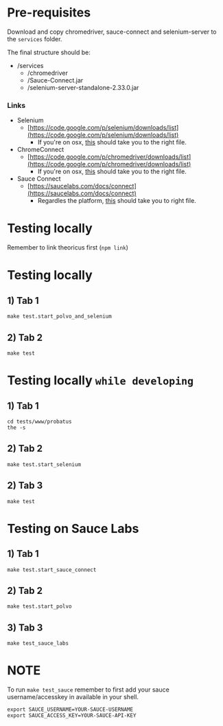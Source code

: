 # Pre-requisites

Download and copy chromedriver, sauce-connect and selenium-server to the
`services` folder.

The final structure should be:
  
  * /services
    * /chromedriver
    * /Sauce-Connect.jar
    * /selenium-server-standalone-2.33.0.jar

### Links

  * Selenium
    * [https://code.google.com/p/selenium/downloads/list](https://code.google.com/p/selenium/downloads/list)
    	* If you're on osx, [this](https://code.google.com/p/selenium/downloads/detail?name=selenium-server-2.33.0.zip&can=2&q=) should take you to the right file.
  * ChromeConnect
  	* [https://code.google.com/p/chromedriver/downloads/list](https://code.google.com/p/chromedriver/downloads/list)
    	* If you're on osx, [this](https://code.google.com/p/chromedriver/downloads/detail?name=chromedriver_mac_26.0.1383.0.zip&can=2&q=) should take you to the right file.
  * Sauce Connect
  	* [https://saucelabs.com/docs/connect](https://saucelabs.com/docs/connect)
	  	* Regardles the platform, [this](http://saucelabs.com/downloads/Sauce-Connect-latest.zip) should take you to right file.

# Testing locally

Remember to link theoricus first (`npm link`)

# Testing locally

## 1) Tab 1

````
make test.start_polvo_and_selenium
````

## 2) Tab 2

````
make test
````

# Testing locally `while developing`

## 1) Tab 1

````
cd tests/www/probatus
the -s
````

## 2) Tab 2

````
make test.start_selenium
````

## 2) Tab 3

````
make test
````

# Testing on Sauce Labs

## 1) Tab 1

````
make test.start_sauce_connect
````

## 2) Tab 2

````
make test.start_polvo
````

## 3) Tab 3

````
make test_sauce_labs
````

# NOTE

To run `make test_sauce` remember to first add your sauce username/accesskey in
available in your shell.

````
export SAUCE_USERNAME=YOUR-SAUCE-USERNAME
export SAUCE_ACCESS_KEY=YOUR-SAUCE-API-KEY
````